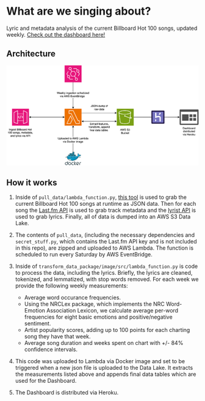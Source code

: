 # What are we singing about?
Lyric and metadata analysis of the current Billboard Hot 100 songs, updated weekly. [Check out the dashboard here!](https://what-are-we-singing-about-d52172de0f31.herokuapp.com/)

## Architecture

![](diagram.png)

## How it works

1. Inside of ``pull_data/lambda_function.py``, [this tool](https://github.com/mhollingshead/billboard-hot-100) is used to grab the current Billboard Hot 100 songs at runtime as JSON data. Then for each song the [Last.fm API](https://last.fm/api/intro) is used to grab track metadata and the [lyrist API](https://lyrist.vercel.app/guide) is used to grab lyrics. Finally, all of data is dumped into an AWS S3 Data Lake.

2. The contents of ``pull_data``, (including the necessary dependencies and ``secret_stuff.py``, which contains the Last.fm API key and is not included in this repo), are zipped and uploaded to AWS Lambda. The function is scheduled to run every Saturday by AWS EventBridge.

3. Inside of ``transform_data_package/image/src/lambda_function.py`` is code to process the data, including the lyrics. Briefly, the lyrics are cleaned, tokenized, and lemmatized, with stop words removed. For each week we provide the following weekly measurements:
    - Average word occurance frequencies.
    - Using the NRCLex package, which implements the NRC Word-Emotion Association Lexicon, we calculate average per-word frequencies for eight basic emotions and positive/negative sentiment.
    - Artist popularity scores, adding up to 100 points for each charting song they have that week.
    - Average song duration and weeks spent on chart with +/- 84% confidence intervals.
4. This code was uploaded to Lambda via Docker image and set to be triggered when a new json file is uploaded to the Data Lake. It extracts the measurements listed above and appends final data tables which are used for the Dashboard.
5. The Dashboard is distributed via Heroku.